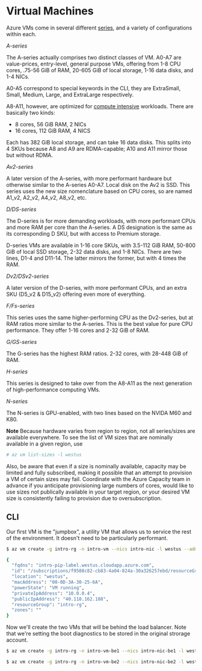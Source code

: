 Virtual Machines
================

Azure VMs come in several different [series](https://docs.microsoft.com/en-us/azure/virtual-machines/virtual-machines-linux-sizes?toc=%2fazure%2fvirtual-machines%2flinux%2ftoc.json),
and a variety of configurations within each.

_A-series_

The A-series actually comprises two distinct classes of VM.  A0-A7 are
value-prices, entry-level, general purpose VMs, offering from 1-8 CPU cores,
.75-56 GiB of RAM, 20-605 GiB of local storage, 1-16 data disks, and 1-4
NICs.

A0-A5 correspond to special keywords in the CLI, they are ExtraSmall, Small,
Medium, Large, and ExtraLarge respectively.

A8-A11, however, are optimized for [compute intensive](https://docs.microsoft.com/en-us/azure/virtual-machines/virtual-machines-linux-a8-a9-a10-a11-specs?toc=%2fazure%2fvirtual-machines%2flinux%2ftoc.json) workloads.  There are
basically two kinds:

* 8 cores, 56 GiB RAM, 2 NICs
* 16 cores, 112 GiB RAM, 4 NICS

Each has 382 GiB local storage, and can take 16 data disks.  This splits into
4 SKUs because A8 and A9 are RDMA-capable; A10 and A11 mirror those but 
without RDMA.

_Av2-series_

A later version of the A-series, with more performant hardware but otherwise
similar to the A-series A0-A7.  Local disk on the Av2 is SSD.  This series
uses the new size nomenclature based on CPU cores, so are named A1_v2, A2_v2,
A4_v2, A8_v2, etc.

_D/DS-series_

The D-series is for more demanding workloads, with more performant CPUs and
more RAM per core than the A-series.  A DS designation is the same as its
corresponding D SKU, but with access to Premium storage.

D-series VMs are available in 1-16 core SKUs, with 3.5-112 GiB RAM, 50-800
GiB of local SSD storage, 2-32 data disks, and 1-8 NICs.  There are two
lines, D1-4 and D11-14.  The latter mirrors the former, but with 4 times the
RAM.

_Dv2/DSv2-series_

A later version of the D-series, with more performant CPUs, and an extra SKU
(D5_v2 & D15_v2) offering even more of everything.

_F/Fs-series_

This series uses the same higher-performing CPU as the Dv2-series, but
at RAM ratios more similar to the A-series.  This is the best value for
pure CPU performance.  They offer 1-16 cores and 2-32 GiB of RAM.

_G/GS-series_

The G-series has the highest RAM ratios.  2-32 cores, with 28-448 GiB
of RAM.

_H-series_

This series is designed to take over from the A8-A11 as the next generation
of high-performance computing VMs.

_N-series_

The N-series is GPU-enabled, with two lines based on the NVIDA M60 and K80.

**Note** Because hardware varies from region to region, not all series/sizes
are available everywhere.  To see the list of VM sizes that are nominally
available in a given region, use

```bash
# az vm list-sizes -l westus
```

Also, be aware that even if a size is nominally available, capacity may be
limited and fully subscribed, making it possible that an attempt to provision
a VM of certain sizes may fail.  Coordinate with the Azure Capacity team in
advance if you anticipate provisioning large numbers of cores, would like
to use sizes not publically available in your target region, or your desired
VM size is consistently failing to provision due to oversubscription.

## CLI

Our first VM is the "jumpbox", a utility VM that allows us to service the
rest of the environment.  It doesn't need to be particularly performant.

```bash
$ az vm create -g intro-rg -n intro-vm --nics intro-nic -l westus --admin-username demouser --image UbuntuLTS --ssh-key-value ~/.ssh/id_rsa.pub --size Standard_A1

{
  "fqdns": "intro-pip-label.westus.cloudapp.azure.com",
  "id": "/subscriptions/f9508c82-cb83-4a04-824a-30a326257ebd/resourceGroups/intro-rg/providers/Microsoft.Compute/virtualMachines/intro-vm",
  "location": "westus",
  "macAddress": "00-0D-3A-30-25-6A",
  "powerState": "VM running",
  "privateIpAddress": "10.0.0.4",
  "publicIpAddress": "40.118.162.188",
  "resourceGroup": "intro-rg",
  "zones": ""
}
```

Now we'll create the two VMs that will be behind the load balancer.  Note that
we're setting the boot diagnostics to be stored in the original strorage
account.

```bash
$ az vm create -g intro-rg -n intro-vm-be1 --nics intro-nic-be1 -l westus --admin-username demouser --image UbuntuLTS --ssh-key-value ~/.ssh/id_rsa.pub --size Standard_DS1 --availability-set intro-availset
```

```bash
$ az vm create -g intro-rg -n intro-vm-be2 --nics intro-nic-be2 -l westus --admin-username demouser --image UbuntuLTS --ssh-key-value ~/.ssh/id_rsa.pub --size Standard_DS1 --availability-set intro-availset
```
